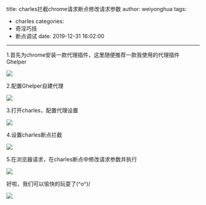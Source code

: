 title: charles拦截chrome请求断点修改请求参数
author: weiyonghua
tags:
  - charles
categories:
  - 奇淫巧技
  - 断点调试
date: 2019-12-31 16:02:00
---
1.首先为chrome安装一款代理插件，这里随便推荐一款我使用的代理插件Ghelper

![](https://oscimg.oschina.net/oscnet/e15677976ee5d55881010922a65e04b23cf.jpg)

2.配置Ghelper自建代理

![](https://oscimg.oschina.net/oscnet/630aa853933ba21f2e1dfde1c7c09eea3ea.jpg)

3.打开charles，配置代理设置

![](https://oscimg.oschina.net/oscnet/3a04f3107315f380ebe0589cded56bc9cc9.jpg)

4.设置charles断点拦截

![](https://oscimg.oschina.net/oscnet/2fab8be27095be57255d95a417d4f64fbab.jpg)

5.在浏览器请求，在charles断点中修改请求参数并执行

![](https://oscimg.oschina.net/oscnet/4497dc0291a04753b048adc3b175777e564.jpg)

好啦，我们可以愉快的玩耍了\(^o^)/

![](https://oscimg.oschina.net/oscnet/3f603931f218863cc4c269a135678834905.jpg)